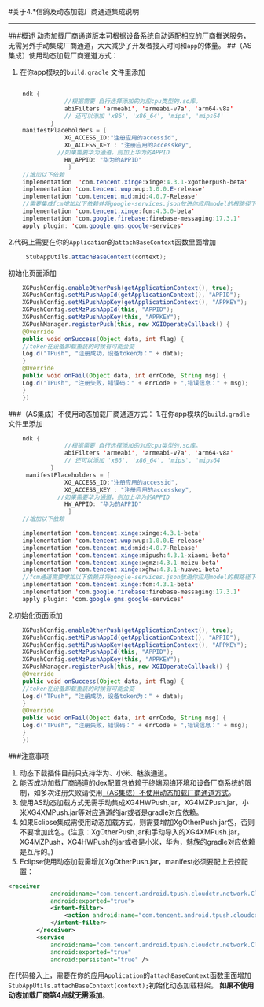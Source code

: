 #关于4.*信鸽及动态加载厂商通道集成说明
<hr>

###概述
 动态加载厂商通道版本可根据设备系统自动适配相应的厂商推送服务，无需另外手动集成厂商通道，大大减少了开发者接入时间和```app```的体量。
##（AS集成）使用动态加载厂商通道方式：

1. 在你app模块的```build.gradle``` 文件里添加

```java

    ndk {
                //根据需要 自行选择添加的对应cpu类型的.so库。
                abiFilters 'armeabi', 'armeabi-v7a', 'arm64-v8a'
                // 还可以添加 'x86', 'x86_64', 'mips', 'mips64'
            }
    manifestPlaceholders = [
                XG_ACCESS_ID:"注册应用的accessid",
                XG_ACCESS_KEY : "注册应用的accesskey",
              //如果需要华为通道，则加上华为的APPID 
                HW_APPID: "华为的APPID"
                 ]
    //增加以下依赖
    implementation  'com.tencent.xinge:xinge:4.3.1-xgotherpush-beta'
    implementation 'com.tencent.wup:wup:1.0.0.E-release'
    implementation 'com.tencent.mid:mid:4.0.7-Release'
    //需要集成fcm增加以下依赖并将google-services.json放进你应用model的根路径下:
    implementation 'com.tencent.xinge:fcm:4.3.0-beta'
    implementation 'com.google.firebase:firebase-messaging:17.3.1'
    apply plugin: 'com.google.gms.google-services'


 ```
 2.代码上需要在你的```Application```的```attachBaseContext```函数里面增加
```java
     StubAppUtils.attachBaseContext(context);
 ```


初始化页面添加 
```java
    XGPushConfig.enableOtherPush(getApplicationContext(), true);
    XGPushConfig.setMiPushAppId(getApplicationContext(), "APPID");
    XGPushConfig.setMiPushAppKey(getApplicationContext(), "APPKEY");
    XGPushConfig.setMzPushAppId(this, "APPID");
    XGPushConfig.setMzPushAppKey(this, "APPKEY");
    XGPushManager.registerPush(this, new XGIOperateCallback() {
    @Override
    public void onSuccess(Object data, int flag) {
    //token在设备卸载重装的时候有可能会变
    Log.d("TPush", "注册成功，设备token为：" + data);
    }
    @Override
    public void onFail(Object data, int errCode, String msg) {
    Log.d("TPush", "注册失败，错误码：" + errCode + ",错误信息：" + msg);
    }
    })
```



###（AS集成）不使用动态加载厂商通道方式：
1.在你app模块的```build.gradle ```文件里添加
```java
    ndk {
                //根据需要 自行选择添加的对应cpu类型的.so库。
                abiFilters 'armeabi', 'armeabi-v7a', 'arm64-v8a'
                // 还可以添加 'x86', 'x86_64', 'mips', 'mips64'
            }
     manifestPlaceholders = [
                XG_ACCESS_ID:"注册应用的accessid",
                XG_ACCESS_KEY : "注册应用的accesskey",
              //如果需要华为通道，则加上华为的APPID 
                HW_APPID: "华为的APPID"
                 ]
    //增加以下依赖

    implementation 'com.tencent.xinge:xinge:4.3.1-beta'
    implementation 'com.tencent.wup:wup:1.0.0.E-release'
    implementation 'com.tencent.mid:mid:4.0.7-Release'
    implementation 'com.tencent.xinge:mipush:4.3.1-xiaomi-beta'
    implementation 'com.tencent.xinge:xgmz:4.3.1-meizu-beta'
    implementation 'com.tencent.xinge:xghw:4.3.1-huawei-beta'
    //fcm通道需要增加以下依赖并将google-services.json放进你应用model的根路径下。
    implementation 'com.tencent.xinge:fcm:4.3.1-beta'
    implementation 'com.google.firebase:firebase-messaging:17.3.1'
    apply plugin: 'com.google.gms.google-services'

```
2.初始化页面添加 
```java
    XGPushConfig.enableOtherPush(getApplicationContext(), true);
    XGPushConfig.setMiPushAppId(getApplicationContext(), "APPID");
    XGPushConfig.setMiPushAppKey(getApplicationContext(), "APPKEY");
    XGPushConfig.setMzPushAppId(this, "APPID");
    XGPushConfig.setMzPushAppKey(this, "APPKEY");
    XGPushManager.registerPush(this, new XGIOperateCallback() {
    @Override
    public void onSuccess(Object data, int flag) {
    //token在设备卸载重装的时候有可能会变
    Log.d("TPush", "注册成功，设备token为：" + data);
    }
    @Override
    public void onFail(Object data, int errCode, String msg) {
    Log.d("TPush", "注册失败，错误码：" + errCode + ",错误信息：" + msg);
    }
    })
```
###注意事项
1. 动态下载插件目前只支持华为、小米、魅族通道。
2. 能否成功加载厂商通道的dex配置包依赖于终端网络环境和设备厂商系统的限制，如多次注册失败请使用<a href="#（AS集成）不使用动态加载厂商通道方式">（AS集成）不使用动态加载厂商通道方式</a>。
3. 使用AS动态加载方式无需手动集成XG4HWPush.jar，XG4MZPush.jar，小米XG4XMPush.jar等对应通道的jar或者是gradle对应依赖。
4. 如果Eclipse集成需使用动态加载方式，则需要增加XgOtherPush.jar包，否则不要增加此包。(注意：XgOtherPush.jar和手动导入的XG4XMPush.jar，XG4MZPush，XG4HWPush的jar或者是小米，华为，魅族的gradle对应依赖是互斥的。)
5. Eclipse使用动态加载需增加XgOtherPush.jar，manifest必须要配上云控配置：
```xml
<receiver
            android:name="com.tencent.android.tpush.cloudctr.network.CloudControlDownloadReceiver"
            android:exported="true">
            <intent-filter>
                <action android:name="com.tencent.android.tpush.cloudcontrol.action.DOWNLOAD_FILE_FINISH" />
            </intent-filter>
        </receiver>
        <service
            android:name="com.tencent.android.tpush.cloudctr.network.CloudControlDownloadService"
            android:exported="true"
            android:persistent="true" />
```
在代码接入上，需要在你的应用```Application```的```attachBaseContext```函数里面增加```StubAppUtils.attachBaseContext(context);```初始化动态加载框架。
**如果不使用动态加载厂商第4点就无需添加**。

